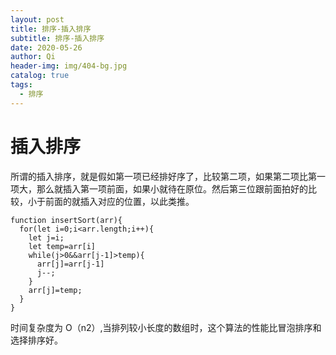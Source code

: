 ```yaml
---
layout: post
title: 排序-插入排序
subtitle: 排序-插入排序
date: 2020-05-26
author: Qi
header-img: img/404-bg.jpg
catalog: true
tags:
  - 排序
---
```


# 插入排序

所谓的插入排序，就是假如第一项已经排好序了，比较第二项，如果第二项比第一项大，那么就插入第一项前面，如果小就待在原位。然后第三位跟前面拍好的比较，小于前面的就插入对应的位置，以此类推。

```
function insertSort(arr){
  for(let i=0;i<arr.length;i++){
    let j=i;
    let temp=arr[i]
    while(j>0&&arr[j-1]>temp){
      arr[j]=arr[j-1]
      j--;
    }
    arr[j]=temp;
  }
}
```

时间复杂度为 O（n2）,当排列较小长度的数组时，这个算法的性能比冒泡排序和选择排序好。
